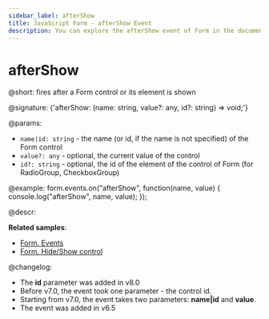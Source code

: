 ```yaml
---
sidebar_label: afterShow
title: JavaScript Form - afterShow Event 
description: You can explore the afterShow event of Form in the documentation of the DHTMLX JavaScript UI library. Browse developer guides and API reference, try out code examples and live demos, and download a free 30-day evaluation version of DHTMLX Suite.
---
```


# afterShow

@short: fires after a Form control or its element is shown

@signature: {'afterShow: (name: string, value?: any, id?: string) => void;'}

@params:
- `name|id: string` - the name (or id, if the name is not specified) of the Form control
- `value?: any` - optional, the current value of the control
- `id?: string` - optional, the id of the element of the control of Form (for RadioGroup, CheckboxGroup)

@example:
form.events.on("afterShow", function(name, value) {
    console.log("afterShow", name, value); 
});

@descr:

**Related samples**: 
- [Form. Events](https://snippet.dhtmlx.com/vyipsaoa)
- [Form. Hide/Show control](https://snippet.dhtmlx.com/w6rr8chf)

@changelog:
- The **id** parameter was added in v8.0
- Before v7.0, the event took one parameter - the control id.
- Starting from v7.0, the event takes two parameters: **name|id** and **value**.
- The event was added in v6.5

[comment]: # (@relatedapi: form/api/form_beforeshow_event.md)
